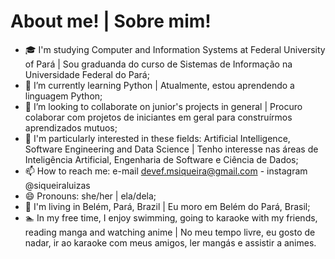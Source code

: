 # About me! | Sobre mim!
- 🎓 I'm studying Computer and Information Systems at Federal University of Pará | Sou graduanda do curso de Sistemas de Informação na Universidade Federal do Pará;
- 🌱 I’m currently learning Python | Atualmente, estou aprendendo a linguagem Python;
- 👯 I’m looking to collaborate on junior's projects in general | Procuro colaborar com projetos de iniciantes em geral para construírmos aprendizados mutuos;
- 🔎 I'm particularly interested in these fields: Artificial Intelligence, Software Engineering and Data Science | Tenho interesse nas áreas de Inteligência Artificial, Engenharia de Software e Ciência de Dados;  
- 📫 How to reach me: e-mail devef.msiqueira@gmail.com - instagram  @siqueiraluizas
- 😄 Pronouns: she/her | ela/dela;
- 📍 I'm living in Belém, Pará, Brazil | Eu moro em Belém do Pará, Brasil;
- 🏊 In my free time, I enjoy swimming, going to karaoke with my friends, reading manga and watching anime | No meu tempo livre, eu gosto de nadar, ir ao karaoke com meus amigos, ler mangás e assistir a animes.


